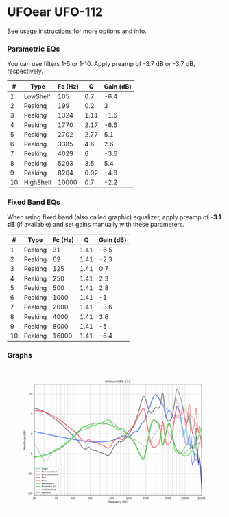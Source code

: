# UFOear UFO-112
See [usage instructions](https://github.com/jaakkopasanen/AutoEq#usage) for more options and info.

### Parametric EQs
You can use filters 1-5 or 1-10. Apply preamp of -3.7 dB or -3.7 dB, respectively.

|   # | Type      |   Fc (Hz) |    Q |   Gain (dB) |
|-----|-----------|-----------|------|-------------|
|   1 | LowShelf  |       105 | 0.7  |        -6.4 |
|   2 | Peaking   |       199 | 0.2  |         3   |
|   3 | Peaking   |      1324 | 1.11 |        -1.6 |
|   4 | Peaking   |      1770 | 2.17 |        -6.6 |
|   5 | Peaking   |      2702 | 2.77 |         5.1 |
|   6 | Peaking   |      3385 | 4.6  |         2.6 |
|   7 | Peaking   |      4029 | 6    |        -3.6 |
|   8 | Peaking   |      5293 | 3.5  |         5.4 |
|   9 | Peaking   |      8204 | 0.92 |        -4.8 |
|  10 | HighShelf |     10000 | 0.7  |        -2.2 |

### Fixed Band EQs
When using fixed band (also called graphic) equalizer, apply preamp of **-3.1 dB** (if available) and set gains manually with these parameters.

|   # | Type    |   Fc (Hz) |    Q |   Gain (dB) |
|-----|---------|-----------|------|-------------|
|   1 | Peaking |        31 | 1.41 |        -6.5 |
|   2 | Peaking |        62 | 1.41 |        -2.3 |
|   3 | Peaking |       125 | 1.41 |         0.7 |
|   4 | Peaking |       250 | 1.41 |         2.3 |
|   5 | Peaking |       500 | 1.41 |         2.8 |
|   6 | Peaking |      1000 | 1.41 |        -1   |
|   7 | Peaking |      2000 | 1.41 |        -3.6 |
|   8 | Peaking |      4000 | 1.41 |         3.6 |
|   9 | Peaking |      8000 | 1.41 |        -5   |
|  10 | Peaking |     16000 | 1.41 |        -6.4 |

### Graphs
![](./UFOear%20UFO-112.png)
